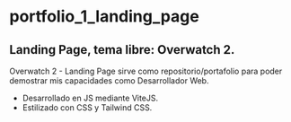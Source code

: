 # portfolio_1_landing_page

## Landing Page, tema libre: Overwatch 2.

Overwatch 2 - Landing Page sirve como repositorio/portafolio para poder demostrar mis capacidades como Desarrollador Web.

- Desarrollado en JS mediante ViteJS.
- Estilizado con CSS y Tailwind CSS.

